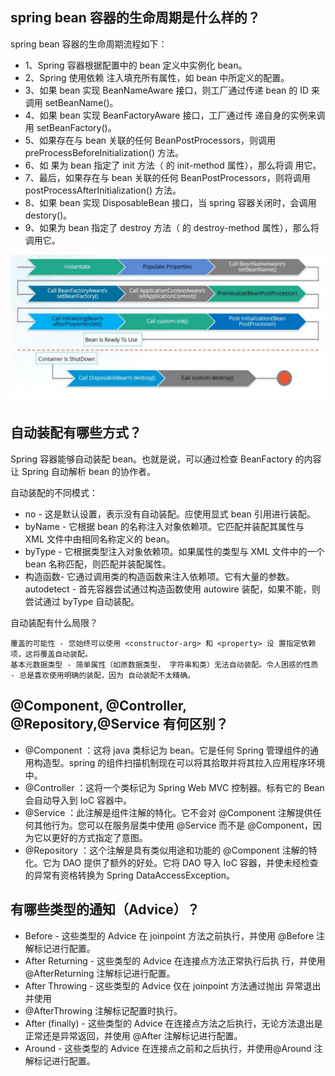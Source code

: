 ## spring bean 容器的生命周期是什么样的？
spring bean 容器的生命周期流程如下：

* 1、Spring 容器根据配置中的 bean 定义中实例化 bean。
* 2、Spring 使用依赖 注入填充所有属性，如 bean 中所定义的配置。
* 3、如果 bean 实现 BeanNameAware 接口，则工厂通过传递 bean 的 ID 来调用 setBeanName()。
* 4、如果 bean 实现 BeanFactoryAware 接口，工厂通过传 递自身的实例来调用 setBeanFactory()。
* 5、如果存在与 bean 关联的任何 BeanPostProcessors，则调用 preProcessBeforeInitialization() 方法。
* 6、如 果为 bean 指定了 init 方法（ <bean> 的 init-method 属性），那么将调 用它。
* 7、最后，如果存在与 bean 关联的任何 BeanPostProcessors，则将调用 postProcessAfterInitialization() 方法。
* 8、如果 bean 实现 DisposableBean 接口，当 spring 容器关闭时，会调用 destory()。
* 9、如果为 bean 指定了 destroy 方法（ <bean> 的 destroy-method 属性），那么将调用它。

![](./static/images/QQ图片20210411210208.png)

## 自动装配有哪些方式？
Spring 容器能够自动装配 bean。也就是说，可以通过检查 BeanFactory 的内容让 Spring 自动解析 bean 的协作者。

自动装配的不同模式：

* no - 这是默认设置，表示没有自动装配。应使用显式 bean 引用进行装配。
* byName - 它根据 bean 的名称注入对象依赖项。它匹配并装配其属性与 XML 文件中由相同名称定义的 bean。
* byType - 它根据类型注入对象依赖项。如果属性的类型与 XML 文件中的一个 bean 名称匹配，则匹配并装配属性。
* 构造函数- 它通过调用类的构造函数来注入依赖项。它有大量的参数。autodetect - 首先容器尝试通过构造函数使用 autowire 装配，如果不能，则尝试通过 byType 自动装配。

自动装配有什么局限？

    覆盖的可能性 - 您始终可以使用 <constructor-arg> 和 <property> 设 置指定依赖项，这将覆盖自动装配。
    基本元数据类型 - 简单属性（如原数据类型， 字符串和类）无法自动装配。令人困惑的性质 - 总是喜欢使用明确的装配，因为 自动装配不太精确。

## @Component, @Controller, @Repository,@Service 有何区别？
* @Component ：这将 java 类标记为 bean。它是任何 Spring 管理组件的通 用构造型。spring 的组件扫描机制现在可以将其拾取并将其拉入应用程序环境
中。
* @Controller ：这将一个类标记为 Spring Web MVC 控制器。标有它的 Bean 会自动导入到 IoC 容器中。
* @Service ：此注解是组件注解的特化。它不会对 @Component 注解提供任何其他行为。您可以在服务层类中使用 @Service 而不是 @Component，因为它以更好的方式指定了意图。
* @Repository ：这个注解是具有类似用途和功能的 @Component 注解的特化。它为 DAO 提供了额外的好处。它将 DAO 导入 IoC 容器，并使未经检查
  的异常有资格转换为 Spring DataAccessException。
  
## 有哪些类型的通知（Advice）？
* Before - 这些类型的 Advice 在 joinpoint 方法之前执行，并使用 @Before 注解标记进行配置。
* After Returning - 这些类型的 Advice 在连接点方法正常执行后执 行，并使用@AfterReturning 注解标记进行配置。
* After Throwing - 这些类型的 Advice 仅在 joinpoint 方法通过抛出 异常退出并使用 
* @AfterThrowing 注解标记配置时执行。
* After (finally) - 这些类型的 Advice 在连接点方法之后执行，无论方法退出是正常还是异常返回，并使用 @After 注解标记进行配置。
* Around - 这些类型的 Advice 在连接点之前和之后执行，并使用@Around 注解标记进行配置。